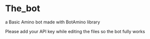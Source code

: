 # The_bot
a Basic Amino bot made with BotAmino library

Please add your API key while editing the files so the bot fully works

